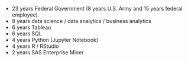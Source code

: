 <!--
**willshin-datascientist/willshin-datascientist** is a ✨ _special_ ✨ repository because its `README.md` (this file) appears on your GitHub profile.

Here are some ideas to get you started:

- 🔭 I’m currently working on ...
- 🌱 I’m currently learning ...
- 👯 I’m looking to collaborate on ...
- 🤔 I’m looking for help with ...
- 💬 Ask me about ...
- 📫 How to reach me: ...
- 😄 Pronouns: ...
- ⚡ Fun fact: ...
#### :alien: :flying_saucer: :love_you_gesture: Zero-zero-zero-destruct-zero!

-->

- 23 years Federal Government (8 years U.S. Army and 15 years federal employee).
- 8 years data science / data analytics / business analytics
- 6 years Tableau
- 6 years SQL
- 4 years Python (Jupyter Notebook)
- 4 years R / RStudio
- 2 years SAS Enterprise Miner
